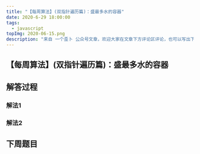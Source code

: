 ```yaml
---
title: "【每周算法】(双指针遍历篇)：盛最多水的容器"
date: 2020-6-29 18:00:00
tags:
  - javascript
topImg: 2020-06-15.png
description: "来自 一个歪卜 公众号文章，欢迎大家在文章下方评论区评论，也可以写出下周题目的解题思路哦～"
---
```


## 【每周算法】(双指针遍历篇)：盛最多水的容器

## 解答过程

### 解法1

### 解法2

## 下周题目

